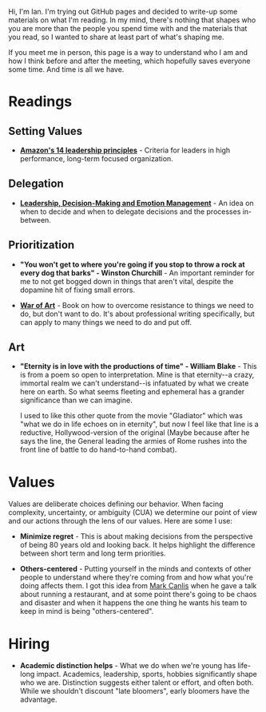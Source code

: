 Hi, I'm Ian. I'm trying out GitHub pages and decided to write-up some materials on what I'm reading. In my mind, there's nothing that shapes who you are more than the people you spend time with and the materials that you read, so I wanted to share at least part of what's shaping me. 

If you meet me in person, this page is a way to understand who I am and how I think before and after the meeting, which hopefully saves everyone some time. And time is all we have. 

# Readings

## Setting Values 

- **[Amazon's 14 leadership principles](https://www.amazon.jobs/principles)** - Criteria for leaders in high performance, long-term focused organization. 

## Delegation 

- **[Leadership, Decision-Making and Emotion Management](
http://www.edbatista.com/2017/02/leadership-decision-making-and-emotion-management.html)** - An idea on when to decide and when to delegate decisions and the processes in-between. 

## Prioritization 

- **"You won't get to where you're going if you stop to throw a rock at every dog that barks" - Winston Churchill** - An important reminder for me to not get bogged down in things that aren't vital, despite the dopamine hit of fixing small errors. 

- **[War of Art](http://www.stevenpressfield.com/the-war-of-art/)** - Book on how to overcome resistance to things we need to do, but don't want to do. It's about professional writing specifically, but can apply to many things we need to do and put off. 


## Art 

- **"Eternity is in love with the productions of time" - William Blake** - This is from a poem so open to interpretation. Mine is that eternity--a crazy, immortal realm we can't understand--is infatuated by what we create here on earth. So what seems fleeting and ephemeral has a grander significance than we can imagine.

  I used to like this other quote from the movie "Gladiator" which was "what we do in life echoes on in eternity", but now I feel like that line is a reductive, Hollywood-version of the original (Maybe because after he says the line, the General leading the armies of Rome rushes into the front line of battle to do hand-to-hand combat).

# Values 

Values are deliberate choices defining our behavior.  When facing complexity, uncertainty, or ambiguity (CUA) we determine our point of view and our actions through the lens of our values. Here are some I use:

- **Minimize regret** - This is about making decisions from the perspective of being 80 years old and looking back. It helps highlight the difference between short term and long term priorities. 

- **Others-centered** - Putting yourself in the minds and contexts of other people to understand where they're coming from and how what you're doing affects them. I got this idea from [Mark Canlis](http://canlis.com/about/people/our-team/mark-canlis/) when he gave a talk about running a restaurant, and at some point there's going to be chaos and disaster and when it happens the one thing he wants his team to keep in mind is being "others-centered". 

# Hiring 

- **Academic distinction helps** - What we do when we're young has life-long impact. Academics, leadership, sports, hobbies significantly shape who we are. Distinction suggests either talent or effort, and often both. While we shouldn't discount "late bloomers", early bloomers have the advantage.  

